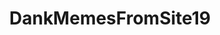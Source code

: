 ---
title: DankMemesFromSite19
crosslinks:
- SCP
- SCPDeclassified
- livven
- surrealmemes
- 093game
- fivenightsatfreddys
- Beetlejuice
- COMPLETEANARCHY
- theydidthefuckyou
- Comcast
- ShitPostCrusaders
- AMAAggregator
- DeepFriedMemes
- AskReddit
- PartyParrot
- NoShitSherlock
- WTF
- SCPBertstrips
- VXJunkies
- Kaiserreich
---